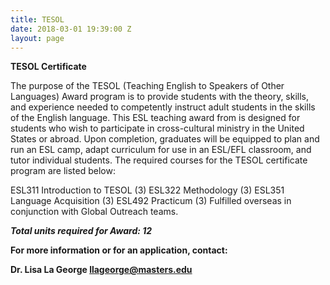 ```yaml
---
title: TESOL
date: 2018-03-01 19:39:00 Z
layout: page
---
```


**TESOL Certificate**

The purpose of the TESOL (Teaching English to Speakers of Other Languages) Award program is to provide students with the theory, skills, and experience needed to competently instruct adult students in the skills of the English language. This ESL teaching award from is designed for students who wish to participate in cross-cultural ministry in the United States or abroad. Upon completion, graduates will be equipped to plan and run an ESL camp, adapt curriculum for use in an ESL/EFL classroom, and tutor individual students. The required courses for the TESOL certificate program are listed below:

ESL311 Introduction to TESOL (3)
ESL322 Methodology (3)
ESL351 Language Acquisition (3)
ESL492 Practicum (3) Fulfilled overseas in conjunction with Global Outreach teams.

***Total units required for Award: 12***

**For more information or for an application, contact:**

**Dr. Lisa La George
[llageorge@masters.edu](mailto:llageorge@masters.edu)**
